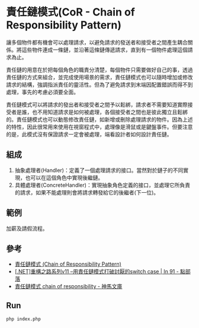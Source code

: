 # 責任鏈模式(CoR - Chain of Responsibility Pattern)
讓多個物件都有機會可以處理請求，以避免請求的發送者和接受者之間產生耦合關係。將這些物件連成一條鏈，並沿著這條鏈傳遞請求，直到有一個物件處理這個請求為止。

責任鏈的用意在於把每個角色的職責分清楚，每個物件只需要做好自己的事，透過責任鏈的方式來組合，並完成使用場景的需求，責任鏈模式也可以隨時增加或修改請求的結構，強調指派責任的靈活性。但為了避免請求到末端因配置錯誤而得不到處理，事先的考慮必須要全面。

責任鏈模式可以將請求的發出者和接受者之間予以鬆綁，請求者不需要知道實際接受者是誰，也不用知道請求是如何被處理，各個接受者之間也是彼此獨立且鬆綁的。責任鏈模式也可以動態修改責任鏈，如新增或刪除處理請求的物件。因為上述的特性，因此很常用來使用在視窗程式中，處理像是滑鼠或是鍵盤事件。但要注意的是，此模式沒有保證請求一定會被處理，端看設計者如何設計責任鏈。

## 組成
1. 抽象處理者(Handler)：定義了一個處理請求的接口。當然對於鏈子的不同實現，也可以在這個角色中實現後繼鏈。
2. 具體處理者(ConcreteHandler)：實現抽象角色定義的接口，並處理它所負責的請求，如果不能處理則會將請求轉發給它的後繼者(下一位)。 

## 範例
加薪及請假流程。

## 參考
- [責任鏈模式 (Chain of Responsibility Pattern)](http://corrupt003-design-pattern.blogspot.com/2017/01/chain-of-responsibility-pattern.html)
- [[.NET]重構之路系列v11 &ndash;用責任鏈模式打破討厭的switch case | In 91 - 點部落](https://dotblogs.com.tw/hatelove/archive/2012/04/09/refactoring-replace-switch-case-with-chain-of-responsibility-pattern.aspx)
- [責任鏈模式 chain of responsibility - 神馬文庫](https://www.smwenku.com/a/5b7fc4e92b717767c6b187e1/)

## Run
```
php index.php
```

